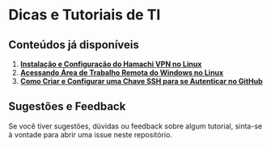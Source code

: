 
# **Dicas e Tutoriais de TI**

## **Conteúdos já disponíveis**

1. **[Instalação e Configuração do Hamachi VPN no Linux](linux/hamachi-no-linux.md)**
2. **[Acessando Área de Trabalho Remota do Windows no Linux](linux/acesso-remoto-rdp.md)**
3. **[Como Criar e Configurar uma Chave SSH para se Autenticar no GitHub](linux/criar-chave-ssh.md)**

## **Sugestões e Feedback**

Se você tiver sugestões, dúvidas ou feedback sobre algum tutorial, sinta-se à vontade para abrir uma issue neste repositório.

